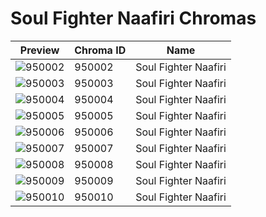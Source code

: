 # Soul Fighter Naafiri Chromas



| Preview | Chroma ID | Name |
|---------|-----------|------|
| ![950002](https://raw.communitydragon.org/latest/plugins/rcp-be-lol-game-data/global/default/v1/champion-chroma-images/950/950002.png) | 950002 | Soul Fighter Naafiri |
| ![950003](https://raw.communitydragon.org/latest/plugins/rcp-be-lol-game-data/global/default/v1/champion-chroma-images/950/950003.png) | 950003 | Soul Fighter Naafiri |
| ![950004](https://raw.communitydragon.org/latest/plugins/rcp-be-lol-game-data/global/default/v1/champion-chroma-images/950/950004.png) | 950004 | Soul Fighter Naafiri |
| ![950005](https://raw.communitydragon.org/latest/plugins/rcp-be-lol-game-data/global/default/v1/champion-chroma-images/950/950005.png) | 950005 | Soul Fighter Naafiri |
| ![950006](https://raw.communitydragon.org/latest/plugins/rcp-be-lol-game-data/global/default/v1/champion-chroma-images/950/950006.png) | 950006 | Soul Fighter Naafiri |
| ![950007](https://raw.communitydragon.org/latest/plugins/rcp-be-lol-game-data/global/default/v1/champion-chroma-images/950/950007.png) | 950007 | Soul Fighter Naafiri |
| ![950008](https://raw.communitydragon.org/latest/plugins/rcp-be-lol-game-data/global/default/v1/champion-chroma-images/950/950008.png) | 950008 | Soul Fighter Naafiri |
| ![950009](https://raw.communitydragon.org/latest/plugins/rcp-be-lol-game-data/global/default/v1/champion-chroma-images/950/950009.png) | 950009 | Soul Fighter Naafiri |
| ![950010](https://raw.communitydragon.org/latest/plugins/rcp-be-lol-game-data/global/default/v1/champion-chroma-images/950/950010.png) | 950010 | Soul Fighter Naafiri |